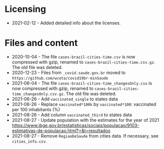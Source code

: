 # Licensing

- 2021-02-12 - Added detailed info about the licenses.

# Files and content

- 2020-10-04 - The file `cases-brazil-cities-time.csv` is now compressed with gzip, renamed to `cases-brazil-cities-time.csv.gz`. The old file was deleted.
- 2020-12-23 - Files from `_covid.saude.gov.br` moved to `https://github.com/wcota/covid19br-minSaude`
- 2021-06-04 - The file `cases-brazil-cities-time_changesOnly.csv` is now compressed with gzip, renamed to `cases-brazil-cities-time_changesOnly.csv.gz`. The old file was deleted.
- 2021-06-26 - Add `vaccinated_single` to states data
- 2021-06-26 - Replace `vaccinated*100k` by `vaccinated*100`: vaccinated per 100 inhabitants (%)
- 2021-08-26 - Add column `vaccinated_third` to states data
- 2021-08-27 - Update population with the estimates for the year of 2021 <https://www.ibge.gov.br/estatisticas/sociais/populacao/9103-estimativas-de-populacao.html?=&t=resultados>
- 2021-08-27 - Remove `RegiaoDeSaude` from cities data. If necessary, see `cities_info.csv`.